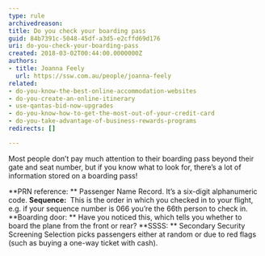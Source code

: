 ```yaml
---
type: rule
archivedreason: 
title: Do you check your boarding pass
guid: 84b7391c-5048-45df-a3d5-e2cffd69d176
uri: do-you-check-your-boarding-pass
created: 2018-03-02T00:44:00.0000000Z
authors:
- title: Joanna Feely
  url: https://ssw.com.au/people/joanna-feely
related:
- do-you-know-the-best-online-accommodation-websites
- do-you-create-an-online-itinerary
- use-qantas-bid-now-upgrades
- do-you-know-how-to-get-the-most-out-of-your-credit-card
- do-you-take-advantage-of-business-rewards-programs
redirects: []

---
```


Most people don’t pay much attention to their boarding pass beyond their gate and seat number, but if you know what to look for, there’s a lot of information stored on a boarding pass!


<!--endintro-->

**PRN reference: ** Passenger Name Record. It’s a six-digit alphanumeric code.
 **Sequence:**  This is the order in which you checked in to your flight, e.g. if your sequence number is 066 you’re the 66th person to check in.
 **Boarding door: ** Have you noticed this, which tells you whether to board the plane from the front or rear?
 **SSSS: ** Secondary Security Screening Selection picks passengers either at random or due to red flags (such as buying a one-way ticket with cash).
